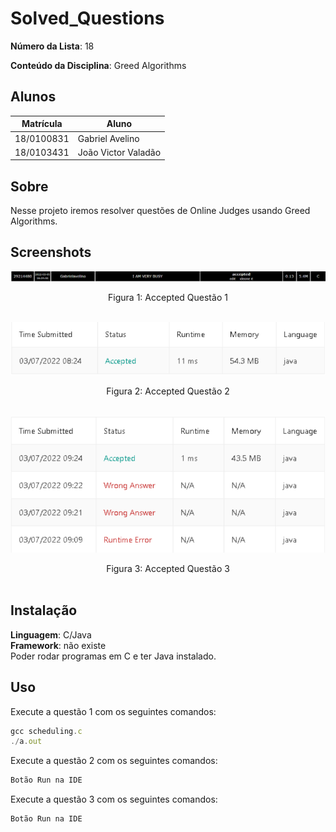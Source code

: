 
# Solved_Questions

**Número da Lista**: 18

**Conteúdo da Disciplina**: Greed Algorithms

## Alunos
|Matrícula | Aluno |
| -- | -- |
| 18/0100831  |  Gabriel Avelino |
| 18/0103431  |  João Victor Valadão |

## Sobre 
Nesse projeto iremos resolver questões de Online Judges usando Greed Algorithms.

## Screenshots

<center>

![accepted_SPOJ](assets/scheduling.png)
<figcaption>Figura 1: Accepted Questão 1</figcaption>

</br>

![accepted_SPOJ](assets/cookiesAccepted.png)
<figcaption>Figura 2: Accepted Questão 2</figcaption>

</br>

![accepted_SPOJ](assets/flowersAccepted.png)
<figcaption>Figura 3: Accepted Questão 3</figcaption>

</br>

</center>

## Instalação 
**Linguagem**: C/Java<br>
**Framework**: não existe<br>
Poder rodar programas em C e ter Java instalado.

## Uso 
Execute a questão 1 com os seguintes comandos:
```jsx
gcc scheduling.c
./a.out
```
Execute a questão 2 com os seguintes comandos:
```jsx
Botão Run na IDE
```
Execute a questão 3 com os seguintes comandos:
```jsx
Botão Run na IDE
```



